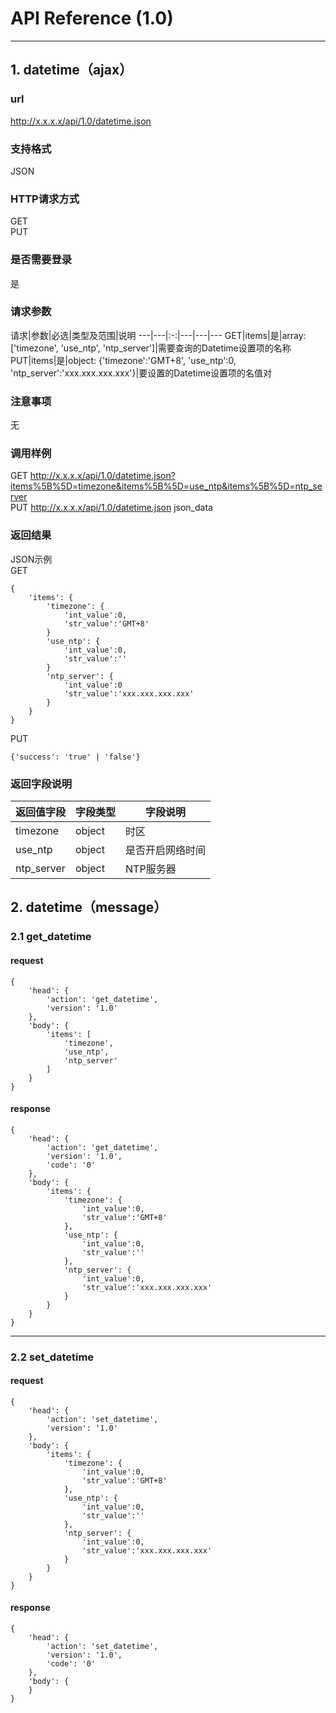 # API Reference (1.0)
---

## 1. datetime（ajax）

### url
http://x.x.x.x/api/1.0/datetime.json

### 支持格式
JSON

### HTTP请求方式
GET  
PUT

### 是否需要登录
是

### 请求参数
 请求|参数|必选|类型及范围|说明
---|---|:-:|---|---|---
GET|items|是|array: ['timezone', 'use_ntp', 'ntp_server']|需要查询的Datetime设置项的名称
PUT|items|是|object: {'timezone':'GMT+8', 'use_ntp':0, 'ntp_server':'xxx.xxx.xxx.xxx'}|要设置的Datetime设置项的名值对

### 注意事项
无

### 调用样例
GET http://x.x.x.x/api/1.0/datetime.json?items%5B%5D=timezone&items%5B%5D=use_ntp&items%5B%5D=ntp_server  
PUT http://x.x.x.x/api/1.0/datetime.json json_data

### 返回结果
JSON示例  
GET

	{
		'items': {
			'timezone': {
				'int_value':0,
				'str_value':'GMT+8'
			}
			'use_ntp': {
				'int_value':0,
				'str_value':''
			}
			'ntp_server': {
				'int_value':0
				'str_value':'xxx.xxx.xxx.xxx'
			}
		}
	}
	
PUT

	{'success': 'true' | 'false'}
	
### 返回字段说明
返回值字段|字段类型|字段说明
---|---|---
timezone|object|时区
use_ntp|object|是否开启网络时间
ntp_server|object|NTP服务器

## 2. datetime（message）

### 2.1 get_datetime
#### request
    {
		'head': {
        	'action': 'get_datetime',
            'version': '1.0'
		},
        'body': {
            'items': [
                'timezone',
                'use_ntp',
                'ntp_server'
			]
        }
    }
#### response
    {
		'head': {
            'action': 'get_datetime',
            'version': '1.0',
		    'code': '0'
		},
        'body': {
            'items': {
                'timezone': {
                    'int_value':0,
                    'str_value':'GMT+8'
                },
                'use_ntp': {
                    'int_value':0,
                    'str_value':''
                },
                'ntp_server': {
                    'int_value':0,
                    'str_value':'xxx.xxx.xxx.xxx'
                }
			}
        }
    }
---
### 2.2 set_datetime
#### request
    {
		'head': {
		    'action': 'set_datetime',
            'version': '1.0'
        },
        'body': {
            'items': {
                'timezone': {
                    'int_value':0,
                    'str_value':'GMT+8'
                },
                'use_ntp': {
                    'int_value':0,
                    'str_value':''
                },
                'ntp_server': {
                    'int_value':0,
                    'str_value':'xxx.xxx.xxx.xxx'
                }
			}
		}
    }
#### response
    {
		'head': {
    		'action': 'set_datetime',
            'version': '1.0',
			'code': '0'
		},
        'body': {
		}
    }

